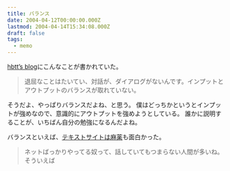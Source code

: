 ```yaml
---
title: バランス
date: 2004-04-12T00:00:00.000Z
lastmod: 2004-04-14T15:34:08.000Z
draft: false
tags:
  - memo
---
```


[hbtt’s blog](http://d.hatena.ne.jp/hbtt/20040412#p1)にこんなことが書かれていた。

> 退屈なことはたいてい、対話が、ダイアログがないんです。インプットとアウトプットのバランスが取れていない。

そうだよ、やっぱりバランスだよね、と思う。 僕はどっちかというとインプットが強めなので、意識的にアウトプットを強めようとしている。 誰かに説明することが、いちばん自分の勉強になるんだよね。

バランスといえば、[テキストサイトは麻薬](http://d.hatena.ne.jp/hbtt/20040409#p2)も面白かった。

> ネットばっかりやってる奴って、話していてもつまらない人間が多いね。そういえば
